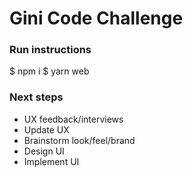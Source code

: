 # Gini Code Challenge

### Run instructions 
$ npm i
$ yarn web

### Next steps 
- UX feedback/interviews
- Update UX
- Brainstorm look/feel/brand
- Design UI
- Implement UI
